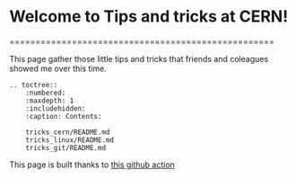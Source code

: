 # Welcome to Tips and tricks at CERN!
===================================================

This page gather those little tips and tricks that friends and coleagues showed me over this time. 

```{eval-rst}
.. toctree::
    :numbered:
    :maxdepth: 1
    :includehidden:
    :caption: Contents:

    tricks_cern/README.md
    tricks_linux/README.md
    tricks_git/README.md

```

This page is built thanks to [this github action](https://github.com/marketplace/actions/sphinx-build)
